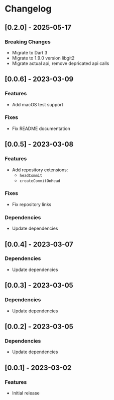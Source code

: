 # Changelog

## [0.2.0] - 2025-05-17

### Breaking Changes
* Migrate to Dart 3
* Migrate to 1.9.0 version libgit2
* Migrate actual api, remove depricated api calls

## [0.0.6] - 2023-03-09

### Features
* Add macOS test support

### Fixes
* Fix README documentation

## [0.0.5] - 2023-03-08

### Features
* Add repository extensions:
  * `headCommit`
  * `createCommitOnHead`

### Fixes
* Fix repository links

### Dependencies
* Update dependencies

## [0.0.4] - 2023-03-07

### Dependencies
* Update dependencies

## [0.0.3] - 2023-03-05

### Dependencies
* Update dependencies

## [0.0.2] - 2023-03-05

### Dependencies
* Update dependencies

## [0.0.1] - 2023-03-02

### Features
* Initial release
